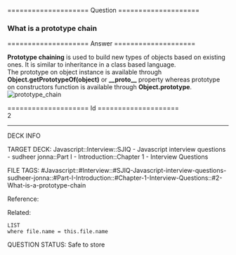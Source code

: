 ==================== Question ====================  

### What is a prototype chain  

==================== Answer ====================  

**Prototype chaining** is used to build new types of objects based on existing
ones. It is similar to inheritance in a class based language.  
The prototype on object instance is available through
**Object.getPrototypeOf(object)** or **\_\_proto\_\_** property whereas
prototype on constructors function is available through **Object.prototype**.  
![prototype_chain](../../../../images/prototype_chain.png)

==================== Id ====================  
2
<!--ID: 1707879893095-->

---

DECK INFO

TARGET DECK: Javascript::Interview::SJIQ - Javascript interview questions - sudheer jonna::Part I - Introduction::Chapter 1 - Interview Questions

FILE TAGS: #Javascript::#Interview::#SJIQ-Javascript-interview-questions-sudheer-jonna::#Part-I-Introduction::#Chapter-1-Interview-Questions::#2-What-is-a-prototype-chain

Reference:

Related:

```dataview
LIST
where file.name = this.file.name
```
QUESTION STATUS: Safe to store
